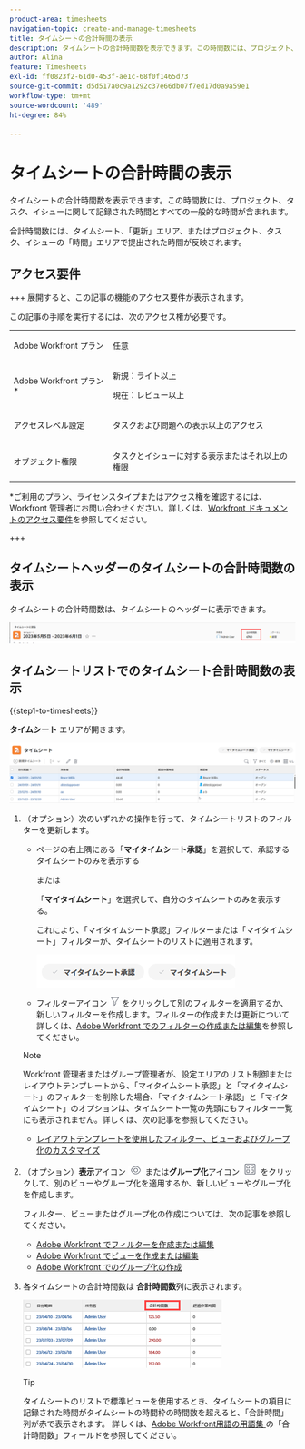 ```yaml
---
product-area: timesheets
navigation-topic: create-and-manage-timesheets
title: タイムシートの合計時間の表示
description: タイムシートの合計時間数を表示できます。この時間数には、プロジェクト、タスク、イシューに関して記録された時間とすべての一般的な時間が含まれます。
author: Alina
feature: Timesheets
exl-id: ff0823f2-61d0-453f-ae1c-68f0f1465d73
source-git-commit: d5d517a0c9a1292c37e66db07f7ed17d0a9a59e1
workflow-type: tm+mt
source-wordcount: '489'
ht-degree: 84%

---
```


# タイムシートの合計時間の表示

<!--Audited: 8/2024-->

タイムシートの合計時間数を表示できます。この時間数には、プロジェクト、タスク、イシューに関して記録された時間とすべての一般的な時間が含まれます。

合計時間数には、タイムシート、「更新」エリア、またはプロジェクト、タスク、イシューの「時間」エリアで提出された時間が反映されます。

## アクセス要件

+++ 展開すると、この記事の機能のアクセス要件が表示されます。

この記事の手順を実行するには、次のアクセス権が必要です。

<table style="table-layout:auto"> 
 <col> 
 <col> 
 <tbody> 
  <tr> 
   <td role="rowheader">Adobe Workfront プラン</td> 
   <td> <p>任意</p> </td> 
  </tr> 
  <tr> 
   <td role="rowheader">Adobe Workfront プラン*</td> 
   <td> <p>新規：ライト以上 </p>
   <p>現在：レビュー以上</p> </td> 
  </tr> 
  <tr> 
   <td role="rowheader">アクセスレベル設定</td> 
   <td> <p>タスクおよび問題への表示以上のアクセス</p> </td> 
  </tr> 
  <tr> 
   <td role="rowheader">オブジェクト権限</td> 
   <td> <p>タスクとイシューに対する表示またはそれ以上の権限</p> </td> 
  </tr> 
 </tbody> 
</table>

*ご利用のプラン、ライセンスタイプまたはアクセス権を確認するには、Workfront 管理者にお問い合わせください。詳しくは、[Workfront ドキュメントのアクセス要件](/help/quicksilver/administration-and-setup/add-users/access-levels-and-object-permissions/access-level-requirements-in-documentation.md)を参照してください。

+++

## タイムシートヘッダーのタイムシートの合計時間数の表示

タイムシートの合計時間数は、タイムシートのヘッダーに表示できます。

![](assets/timesheet-total-hours-in-header-highlighted-redesigned.png)

## タイムシートリストでのタイムシート合計時間数の表示

{{step1-to-timesheets}}

**タイムシート** エリアが開きます。

![](assets/timesheet-list-one-timesheet-selected-nwe-350x70.png)

1. （オプション）次のいずれかの操作を行って、タイムシートリストのフィルターを更新します。

   * ページの右上隅にある「**マイタイムシート承認**」を選択して、承認するタイムシートのみを表示する

     または

     「**マイタイムシート**」を選択して、自分のタイムシートのみを表示する。

     これにより、「マイタイムシート承認」フィルターまたは「マイタイムシート」フィルターが、タイムシートのリストに適用されます。

     ![](assets/my-timesheet-approvals-my-timesheets-pills-on-timesheets-list-nwe-350x58.png)

   * フィルターアイコン ![](assets/filter-nwepng.png) をクリックして別のフィルターを適用するか、新しいフィルターを作成します。フィルターの作成または更新について詳しくは、[Adobe Workfront でのフィルターの作成または編集](../../reports-and-dashboards/reports/reporting-elements/create-filters.md)を参照してください。

   >[!NOTE]
   >
   >Workfront 管理者またはグループ管理者が、設定エリアのリスト制御またはレイアウトテンプレートから、「マイタイムシート承認」と「マイタイムシート」のフィルターを削除した場合、「マイタイムシート承認」と「マイタイムシート」のオプションは、タイムシート一覧の先頭にもフィルター一覧にも表示されません。詳しくは、次の記事を参照してください。
   >
   >   
   >   
   >   * [レイアウトテンプレートを使用したフィルター、ビューおよびグループ化のカスタマイズ](../../administration-and-setup/customize-workfront/use-layout-templates/customize-fvg-list-controls-layout-template.md)
   >   
   >

1. （オプション）**表示**&#x200B;アイコン ![](assets/view-icon.png) または&#x200B;**グループ化**&#x200B;アイコン ![](assets/grouping.png) をクリックして、別のビューやグループ化を適用するか、新しいビューやグループ化を作成します。

   フィルター、ビューまたはグループ化の作成については、次の記事を参照してください。

   * [Adobe Workfront でフィルターを作成または編集](../../reports-and-dashboards/reports/reporting-elements/create-filters.md)
   * [Adobe Workfront でビューを作成または編集](../../reports-and-dashboards/reports/reporting-elements/create-edit-views.md)
   * [Adobe Workfront でのグループ化の作成](../../reports-and-dashboards/reports/reporting-elements/create-groupings.md)

1. 各タイムシートの合計時間数は **合計時間数**&#x200B;列に表示されます。

   ![](assets/total-hours-column-highlighted-all-timesheets-list-nwe-350x120.png)

   >[!TIP]
   >
   >タイムシートのリストで標準ビューを使用するとき、タイムシートの項目に記録された時間がタイムシートの時間枠の時間数を超えると、「合計時間」列が赤で表示されます。 詳しくは、[Adobe Workfront用語の用語集 ](../../workfront-basics/navigate-workfront/workfront-navigation/workfront-terminology-glossary.md) の「合計時間数」フィールドを参照してください。
